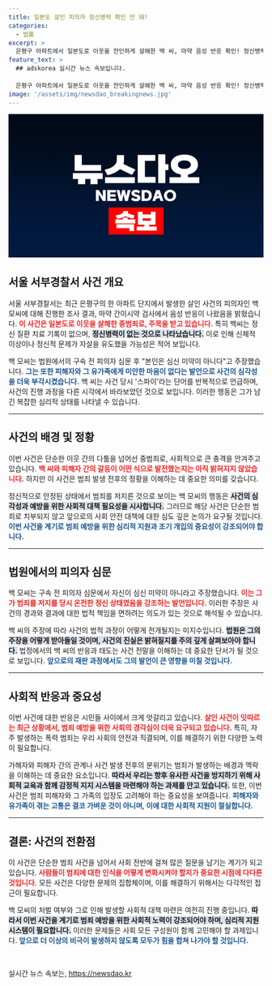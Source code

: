 ```yaml
---
title: 일본도 살인 피의자 정신병력 확인 안 돼!
categories:
  - 법률
excerpt: >
  은평구 아파트에서 일본도로 이웃을 잔인하게 살해한 백 씨, 마약 음성 반응 확인! 정신병력도 없다고 주장하지만, 피해자에 대한 미안함 없는 발언까지… 충격의 사건 속 진실은?
feature_text: >
  ## adskorea 실시간 뉴스 속보입니다.

  은평구 아파트에서 일본도로 이웃을 잔인하게 살해한 백 씨, 마약 음성 반응 확인! 정신병력도 없다고 주장하지만, 피해자에 대한 미안함 없는 발언까지… 충격의 사건 속 진실은?
image: '/assets/img/newsdao_breakingnews.jpg'
---
```


<p><img src="/assets/img/newsdao_breakingnews.jpg" alt="adskorea 속보" /></p>

<h2 data-ke-size="size26">서울 서부경찰서 사건 개요</h2>

<p data-ke-size="size16">서울 서부경찰서는 최근 은평구의 한 아파트 단지에서 발생한 살인 사건의 피의자인 백 모씨에 대해 진행한 조사 결과, 마약 간이시약 검사에서 음성 반응이 나왔음을 밝혔습니다. <b><span style="color: #ee2323;">이 사건은 일본도로 이웃을 살해한 중범죄로, 주목을 받고 있습니다.</span></b> 특히 백씨는 정신 질환 치료 기록이 없으며, <b><span style="background-color: #21538527;">정신병력이 없는 것으로 나타났습니다.</span></b> 이로 인해 신체적 이상이나 정신적 문제가 자살을 유도했을 가능성은 적어 보입니다.</p>

<p data-ke-size="size16">백 모씨는 법원에서의 구속 전 피의자 심문 후 "본인은 심신 미약이 아니다"고 주장했습니다. <b><span style="color: #1a5490;">그는 또한 피해자와 그 유가족에게 미안한 마음이 없다는 발언으로 사건의 심각성을 더욱 부각시켰습니다.</span></b> 백 씨는 사건 당시 '스파이'라는 단어를 반복적으로 언급하며, 사건의 진행 과정을 다른 시각에서 바라보았던 것으로 보입니다. 이러한 행동은 그가 남긴 복잡한 심리적 상태를 나타낼 수 있습니다.</p>

<hr>

<h2 data-ke-size="size26">사건의 배경 및 정황</h2>

<p data-ke-size="size16">이번 사건은 단순한 이웃 간의 다툼을 넘어선 중범죄로, 사회적으로 큰 충격을 안겨주고 있습니다. <b><span style="color: #ee2323;">백 씨와 피해자 간의 갈등이 어떤 식으로 발전했는지는 아직 밝혀지지 않았습니다.</span></b> 하지만 이 사건은 범죄 발생 전후의 정황을 이해하는 데 중요한 의미를 갖습니다.</p>

<p data-ke-size="size16">정신적으로 안정된 상태에서 범죄를 저지른 것으로 보이는 백 모씨의 행동은 <b><span style="background-color: #21538527;">사건의 심각성과 예방을 위한 사회적 대책 필요성을 시사합니다.</span></b> 그러므로 해당 사건은 단순한 범죄로 치부되지 않고 앞으로의 사회 안전 대책에 대한 심도 깊은 논의가 요구될 것입니다. <b><span style="color: #1a5490;">이번 사건을 계기로 범죄 예방을 위한 심리적 지원과 조기 개입의 중요성이 강조되어야 합니다.</span></b></p>

<hr>

<h2 data-ke-size="size26">법원에서의 피의자 심문</h2>

<p data-ke-size="size16">백 모씨는 구속 전 피의자 심문에서 자신이 심신 미약이 아니라고 주장했습니다. <b><span style="color: #ee2323;">이는 그가 범죄를 저지를 당시 온전한 정신 상태였음을 강조하는 발언입니다.</span></b> 이러한 주장은 사건의 경과와 결과에 대한 법적 책임을 면하려는 의도가 있는 것으로 해석될 수 있습니다.</p>

<p data-ke-size="size16">백 씨의 주장에 따라 사건의 법적 과정이 어떻게 전개될지는 미지수입니다. <b><span style="background-color: #21538527;">법원은 그의 주장을 어떻게 받아들일 것이며, 사건의 진실은 밝혀질지를 주의 깊게 살펴보아야 합니다.</span></b> 법정에서의 백 씨의 반응과 태도는 사건 전말을 이해하는 데 중요한 단서가 될 것으로 보입니다. <b><span style="color: #1a5490;">앞으로의 재판 과정에서도 그의 발언이 큰 영향을 미칠 것입니다.</span></b></p>

<hr>

<h2 data-ke-size="size26">사회적 반응과 중요성</h2>

<p data-ke-size="size16">이번 사건에 대한 반응은 시민들 사이에서 크게 엇갈리고 있습니다. <b><span style="color: #ee2323;">살인 사건이 잇따르는 최근 상황에서, 범죄 예방을 위한 사회의 경각심이 더욱 요구되고 있습니다.</span></b> 특히, 자주 발생하는 폭력 범죄는 우리 사회의 안전과 직결되며, 이를 해결하기 위한 다양한 노력이 필요합니다.</p>

<p data-ke-size="size16">가해자와 피해자 간의 관계나 사건 발생 전후의 분위기는 범죄가 발생하는 배경과 맥락을 이해하는 데 중요한 요소입니다. <b><span style="background-color: #21538527;">따라서 우리는 향후 유사한 사건을 방지하기 위해 사회적 교육과 함께 감정적 지지 시스템을 마련해야 하는 과제를 안고 있습니다.</span></b> 또한, 이번 사건은 범죄 피해자와 그 가족의 입장도 고려해야 하는 중요성을 보여줍니다. <b><span style="color: #1a5490;">피해자와 유가족이 겪는 고통은 결코 가벼운 것이 아니며, 이에 대한 사회적 지원이 절실합니다.</span></b></p>

<hr>

<h2 data-ke-size="size26">결론: 사건의 전환점</h2>

<p data-ke-size="size16">이 사건은 단순한 범죄 사건을 넘어서 사회 전반에 걸쳐 많은 질문을 남기는 계기가 되고 있습니다. <b><span style="color: #ee2323;">사람들이 범죄에 대한 인식을 어떻게 변화시켜야 할지가 중요한 시점에 다다른 것입니다.</span></b> 모든 사건은 다양한 문제의 집합체이며, 이를 해결하기 위해서는 다각적인 접근이 필요합니다.</p>

<p data-ke-size="size16">백 모씨의 처벌 여부와 그로 인해 발생할 사회적 대책 마련은 여전히 진행 중입니다. <b><span style="background-color: #21538527;">따라서 이번 사건을 계기로 범죄 예방을 위한 사회적 노력이 강조되어야 하며, 심리적 지원 시스템이 필요합니다.</span></b> 이러한 문제들은 사회 모든 구성원이 함께 고민해야 할 과제입니다. <b><span style="color: #1a5490;">앞으로 더 이상의 비극이 발생하지 않도록 모두가 힘을 합쳐 나가야 할 것입니다.</span></b></p>

<p data-ke-size="size16">&nbsp;</p>
실시간 뉴스 속보는, <a href="https://newsdao.kr" rel="dofollow">https://newsdao.kr</a>


